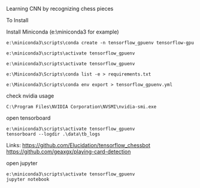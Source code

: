 Learning CNN by recognizing chess pieces


To Install

Install Miniconda (e:\miniconda3 for example)

```
e:\miniconda3\scripts\conda create -n tensorflow_gpuenv tensorflow-gpu

e:\miniconda3\scripts\activate tensorflow_gpuenv
```

```
e:\miniconda3\scripts\activate tensorflow_gpuenv

e:\Miniconda3\Scripts\conda list -e > requirements.txt

e:\Miniconda3\Scripts\conda env export > tensorflow_gpuenv.yml
```

check nvidia usage
```
C:\Program Files\NVIDIA Corporation\NVSMI\nvidia-smi.exe
```

open tensorboard
```
e:\miniconda3\scripts\activate tensorflow_gpuenv
tensorboard --logdir .\data\tb_logs
```


Links: https://github.com/Elucidation/tensorflow_chessbot
https://github.com/geaxgx/playing-card-detection

open jupyter
```
e:\miniconda3\scripts\activate tensorflow_gpuenv
jupyter notebook
```